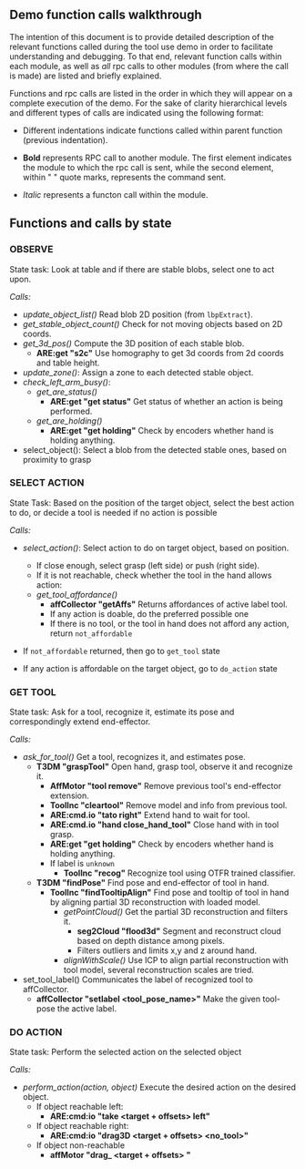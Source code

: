 ## Demo function calls walkthrough

The intention of this document is to provide detailed description of the relevant functions called during the tool use demo in order to facilitate understanding and debugging. To that end, relevant function calls within each module, as well as *all* rpc calls to other modules (from where the call is made) are listed and briefly explained. 

Functions and rpc calls are listed in the order in which they will appear on a complete execution of the demo. For the sake of clarity hierarchical levels and different types of calls are indicated using the following format:

* Different indentations indicate functions called within parent function (previous indentation).

* **Bold** represents RPC call to another module. The first element indicates the module to which the rpc call is sent, while the second element, within " " quote marks, represents the command sent.

* *Italic* represents a functon call within the module.

## Functions and calls by state

### OBSERVE
State task: Look at table and if there are stable blobs, select one to act upon.

*Calls:*

* *update_object_list()* Read blob 2D position (from `lbpExtract`).
* *get_stable_object_count()* Check for not moving objects based on 2D coords.
* *get_3d_pos()* Compute the 3D position of each stable blob.
  * **ARE:get "s2c"** Use homography to get 3d coords from 2d coords and table height.
* *update_zone()*: Assign a zone to each detected stable object.
* *check_left_arm_busy()*:
  * *get_are_status()* 
    * **ARE:get "get status"** Get status of whether an action is being performed.
  * *get_are_holding()*
    * **ARE:get "get holding"** Check by encoders whether hand is holding anything.
* select_object(): Select a blob from the detected stable ones, based on proximity to grasp

### SELECT ACTION
State Task: Based on the position of the target object, select the best action to do, or decide a tool is needed if no action is possible

*Calls:*

* *select_action()*: Select action to do on target object, based on position.
  * If close enough, select grasp (left side) or push (right side).
  * If it is not reachable, check whether the tool in the hand allows action:
  * *get_tool_affordance()*
    * **affCollector "getAffs"** Returns affordances of active label tool.
    * If any action is doable, do the preferred possible one
    * If there is no tool, or the tool in hand does not afford any action, return `not_affordable`
		
* If `not_affordable` returned, then go to  `get_tool` state
* If any action is affordable on the target object, go to `do_action` state

### GET TOOL
State task: Ask for a tool, recognize it, estimate its pose and correspondingly extend end-effector.

*Calls:* 

* *ask_for_tool(<label>)* Get a tool, recognizes it, and estimates pose.
  * **T3DM "graspTool"** Open hand, grasp tool, observe it and recognize it.
    * **AffMotor "tool remove"** Remove previous tool's end-effector extension.
    * **ToolInc "cleartool"** Remove model and info from previous tool.
 	* **ARE:cmd.io "tato right"** Extend hand to wait for tool.
    * **ARE:cmd.io "hand close_hand_tool"** Close hand with in tool grasp.
    * **ARE:get "get holding"** Check by encoders whether hand is holding anything.
    * If label is `unknown`
	  * **ToolInc "recog"** Recognize tool using OTFR trained classifier.
  * **T3DM "findPose"** Find pose and end-effector of tool in hand.
    * **ToolInc "findTooltipAlign"** Find pose and tooltip of tool in hand by aligning partial 3D reconstruction with loaded model.
      * *getPointCloud()* Get the partial 3D reconstruction and filters it.
        * **seg2Cloud "flood3d"** Segment and reconstruct cloud based on depth distance among pixels.
        * Filters outliers and limits x,y and z around hand.
      * *alignWithScale()* Use ICP to align partial reconstruction with tool model, several reconstruction scales are tried.
* set_tool_label() Communicates the label of recognized tool to affCollector.
  * **affCollector "setlabel <tool_pose_name>"** Make the given tool-pose the active label.

### DO ACTION

State task: Perform the selected action on the selected object

*Calls:*

* *perform_action(action, object)* Execute the desired action on the desired object.
  * If object reachable left:
    * **ARE:cmd:io "take <target + offsets> left"** 
  * If object reachable right:
    * **ARE:cmd:io "drag3D <target + offsets> <no_tool>"** 
  * If object non-reachable 
    * **affMotor "drag_<direction> <target + offsets> <direction>"**

